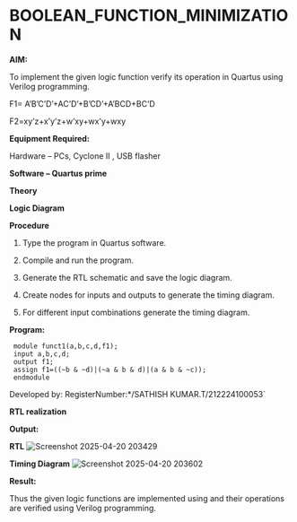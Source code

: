 # BOOLEAN_FUNCTION_MINIMIZATION

**AIM:**

To implement the given logic function verify its operation in Quartus using Verilog programming.

F1= A’B’C’D’+AC’D’+B’CD’+A’BCD+BC’D 

F2=xy’z+x’y’z+w’xy+wx’y+wxy

**Equipment Required:**

Hardware – PCs, Cyclone II , USB flasher

**Software – Quartus prime**

**Theory**

**Logic Diagram**

**Procedure**

1.	Type the program in Quartus software.

2.	Compile and run the program.

3.	Generate the RTL schematic and save the logic diagram.

4.	Create nodes for inputs and outputs to generate the timing diagram.

5.	For different input combinations generate the timing diagram.


**Program:**
```
 module funct1(a,b,c,d,f1);
 input a,b,c,d;
 output f1;
 assign f1=((~b & ~d)|(~a & b & d)|(a & b & ~c));
 endmodule
```
 

Developed by: RegisterNumber:*/SATHISH KUMAR.T/212224100053`



**RTL realization**

**Output:**

**RTL**
![Screenshot 2025-04-20 203429](https://github.com/user-attachments/assets/398595d6-ecb0-45ef-897d-1501940f4eaa)


**Timing Diagram**
![Screenshot 2025-04-20 203602](https://github.com/user-attachments/assets/78c29a50-38ab-47ca-8d9b-773ded6b02bb)


**Result:**

Thus the given logic functions are implemented using and their operations are verified using Verilog programming.

